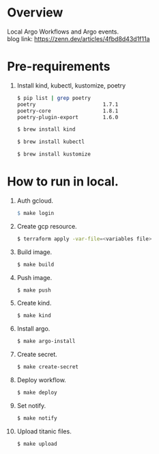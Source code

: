 # Overview
Local Argo Workflows and Argo events.\
blog link: https://zenn.dev/articles/4fbd8d43d1f11a

# Pre-requirements
1. Install kind, kubectl, kustomize, poetry
    ```bash
    $ pip list | grep poetry
    poetry                      1.7.1
    poetry-core                 1.8.1
    poetry-plugin-export        1.6.0
    ```
    ```bash
    $ brew install kind
    ```
    ```bash
    $ brew install kubectl
    ```
    ```bash
    $ brew install kustomize
    ```

# How to run in local.
1. Auth gcloud.
    ```Makefile
    $ make login
    ```
2. Create gcp resource.
    ```bash
    $ terraform apply -var-file=<variables file>
    ```
3. Build image.
    ```bash
    $ make build
    ```
4. Push image.
    ```bash
    $ make push
    ```
5. Create kind.
    ```bash
    $ make kind
    ```
6. Install argo.
    ```bash
    $ make argo-install
    ```
7. Create secret.
    ```bash
    $ make create-secret
    ```
8. Deploy workflow.
    ```bash
    $ make deploy
    ```
9. Set notify.
    ```bash
    $ make notify
    ```
10. Upload titanic files.
    ```bash
    $ make upload
    ```


